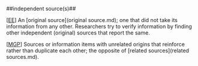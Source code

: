 ##independent source(s)##

\[[EE](SOURCES.md#EE)\]  An [original source](original source.md); one that did not take its information from any other. Researchers try to verify information by finding other independent (original) sources that report the same.

\[[MGP](SOURCES.md#MGP)\] Sources or information items with unrelated origins that reinforce rather than duplicate each other; the opposite of [related sources](related sources.md).

